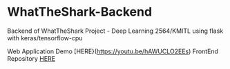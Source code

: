 # WhatTheShark-Backend
Backend of WhatTheShark Project - Deep Learning 2564/KMITL
using flask with keras/tensorflow-cpu

Web Application Demo [HERE}(https://youtu.be/hAWUCLO2EEs)
FrontEnd Repository [HERE](https://git.io/JSHTi)


